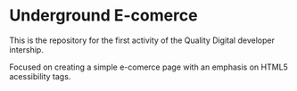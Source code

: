 # Underground E-comerce

This is the repository for the first activity of the Quality Digital developer intership.

Focused on creating a simple e-comerce page with an emphasis on HTML5 acessibility tags.
